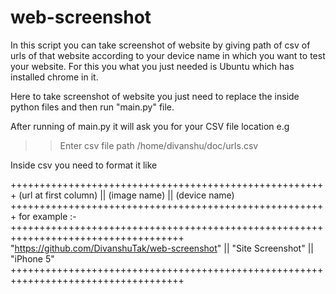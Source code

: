 # web-screenshot
In this script you can take screenshot of website by giving path of csv of urls of that website according to your device name in which you want to test your website.
For this you what you just needed is Ubuntu which has installed chrome in it.

Here to take screenshot of website you just need to replace the inside python files and then run "main.py" file.

After running of main.py it will ask you for your CSV file location 
e.g
>>Enter csv file path
>>/home/divanshu/doc/urls.csv

Inside csv you need to format it like

+++++++++++++++++++++++++++++++++++++++++++++++++++++++
(url at first column) || (image name) || (device name) 
+++++++++++++++++++++++++++++++++++++++++++++++++++++++
for example :- 
++++++++++++++++++++++++++++++++++++++++++++++++++++++++++++++++++++++++++++++++++++
 "https://github.com/DivanshuTak/web-screenshot" || "Site Screenshot" || "iPhone 5"
++++++++++++++++++++++++++++++++++++++++++++++++++++++++++++++++++++++++++++++++++++

